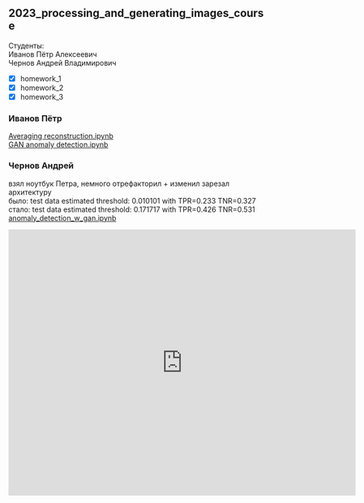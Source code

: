 ## 2023_processing_and_generating_images_course

Студенты:  
Иванов Пётр Алексеевич  
Чернов Андрей Владимирович   

- [x] homework_1
- [x] homework_2
- [x] homework_3

### Иванов Пётр

[Averaging reconstruction.ipynb](./Averaging%20reconstruction.ipynb)  
[GAN anomaly detection.ipynb](./GAN%20anomaly%20detection.ipynb)

### Чернов Андрей

взял ноутбук Петра, немного отрефакторил + изменил зарезал архитектуру   
было: test data estimated threshold: 0.010101 with TPR=0.233 TNR=0.327  
стало: test data estimated threshold: 0.171717 with TPR=0.426 TNR=0.531  
[anomaly_detection_w_gan.ipynb](./anomaly_detection_w_gan.ipynb) 


<iframe src="https://yandex.ru/map-widget/v1/?um=constructor%3A499d123b1d86d11c95ac0e650e0681b960706e26729d8cca435bfbcaabf81bd5&amp;source=constructor" width="685" height="525" frameborder="0"></iframe>
